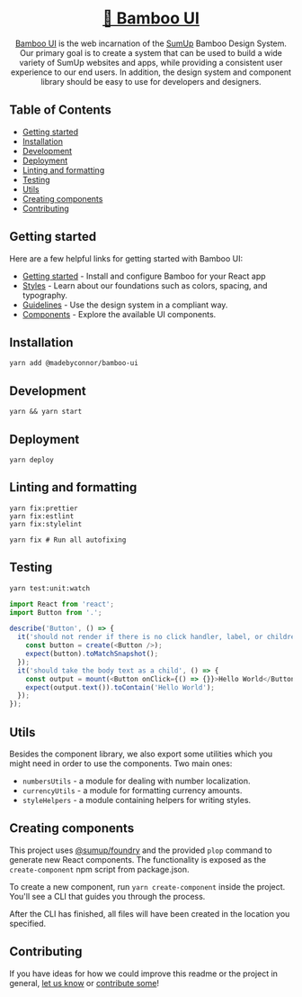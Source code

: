 <div align="center">

# [🎋 Bamboo UI](https://bamboo.connor.li) <!-- omit in toc -->

[Bamboo UI](https://bamboo.connor.li) is the web incarnation of the [SumUp](https://sumup.com) Bamboo Design System. Our primary goal is to create a system that can be used to build a wide variety of SumUp websites and apps, while providing a consistent user experience to our end users. In addition, the design system and component library should be easy to use for developers and designers.

</div>

## Table of Contents <!-- omit in toc -->

- [Getting started](#getting-started)
- [Installation](#installation)
- [Development](#development)
- [Deployment](#deployment)
- [Linting and formatting](#linting-and-formatting)
- [Testing](#testing)
- [Utils](#utils)
- [Creating components](#creating-components)
- [Contributing](#contributing)

## Getting started

Here are a few helpful links for getting started with Bamboo UI:

- [Getting started](http://bamboo.connor.li/#/getting-started/developers) - Install and configure Bamboo for your React app
- [Styles](http://bamboo.connor.li/#/styles/colors) - Learn about our foundations such as colors, spacing, and typography.
- [Guidelines](http://bamboo.connor.li/#/guidelines/content) - Use the design system in a compliant way.
- [Components](http://bamboo.connor.li/#/components/badge) - Explore the available UI components.

## Installation

```
yarn add @madebyconnor/bamboo-ui
```

## Development

```
yarn && yarn start
```

## Deployment

```
yarn deploy
```

## Linting and formatting

```
yarn fix:prettier
yarn fix:estlint
yarn fix:stylelint

yarn fix # Run all autofixing
```

## Testing

```
yarn test:unit:watch
```

```javascript
import React from 'react';
import Button from '.';

describe('Button', () => {
  it('should not render if there is no click handler, label, or children', () => {
    const button = create(<Button />);
    expect(button).toMatchSnapshot();
  });
  it('should take the body text as a child', () => {
    const output = mount(<Button onClick={() => {}}>Hello World</Button>);
    expect(output.text()).toContain('Hello World');
  });
});
```

## Utils

Besides the component library, we also export some utilities which you
might need in order to use the components. Two main ones:

- `numbersUtils` - a module for dealing with number localization.
- `currencyUtils` - a module for formatting currency amounts.
- `styleHelpers` - a module containing helpers for writing styles.

## Creating components

This project uses [@sumup/foundry](https://www.npmjs.com/package/@sumup/foundry) and the provided `plop` command to generate new React components. The functionality is exposed as the `create-component` npm script from package.json.

To create a new component, run `yarn create-component` inside the project. You'll see a CLI that guides you through the process.

After the CLI has finished, all files will have been created in the location you specified.

## Contributing

If you have ideas for how we could improve this readme or the project in general, [let us know](https://github.com/connor-baer/bamboo-ui/issues) or [contribute some](https://github.com/connor-baer/bamboo-ui/edit/master/README.md)!
